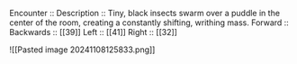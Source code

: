 Encounter :: 
Description :: Tiny, black insects swarm over a puddle in the center of the room, creating a constantly shifting, writhing mass.
Forward :: 
Backwards :: [[39]]
Left :: [[41]]
Right :: [[32]]

![[Pasted image 20241108125833.png]]